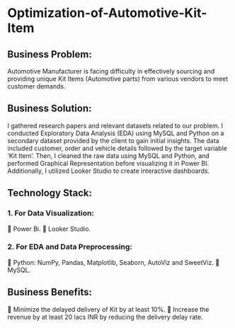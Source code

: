 # Optimization-of-Automotive-Kit-Item

## Business Problem:
Automotive Manufacturer is facing difficulty in effectively sourcing and providing unique Kit Items (Automotive parts) from various vendors to meet customer demands.

## Business Solution:
I gathered research papers and relevant datasets related to our problem. I conducted Exploratory Data Analysis (EDA) using MySQL and Python on a secondary dataset provided by the client to gain initial insights. The data included customer, order and vehicle details followed by the target variable ‘Kit Item’. Then, I cleaned the raw data using MySQL and Python, and performed Graphical Representation before visualizing it in Power BI. Additionally, I utilized Looker Studio to create interactive dashboards.

## Technology Stack: 
### 1. For Data Visualization: 
 Power Bi. 
 Looker Studio. 

### 2. For EDA and Data Preprocessing:
 Python: NumPy, Pandas, Matplotlib, Seaborn, AutoViz and SweetViz.
 MySQL. 

## Business Benefits: 
 Minimize the delayed delivery of Kit by at least 10%.
 Increase the revenue by at least 20 lacs INR by reducing the delivery delay rate.
